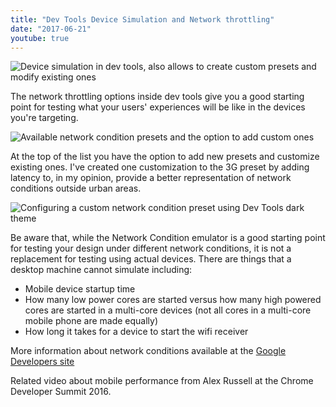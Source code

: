```yaml
---
title: "Dev Tools Device Simulation and Network throttling"
date: "2017-06-21"
youtube: true
---
```


![Device simulation in dev tools, also allows to create custom presets and modify existing ones](https://res.cloudinary.com/dfh6ihzvj/image/upload/c_scale,w_500/f_auto,q_auto/network-throttle-1)

The network throttling options inside dev tools give you a good starting point for testing what your users' experiences will be like in the devices you're targeting.

![Available network condition presets and the option to add custom ones](https://res.cloudinary.com/dfh6ihzvj/image/upload/c_scale,w_500/f_auto,q_auto/throttle-index)

At the top of the list you have the option to add new presets and customize existing ones. I've created one customization to the 3G preset by adding latency to, in my opinion, provide a better representation of network conditions outside urban areas.

![Configuring a custom network condition preset using Dev Tools dark theme](https://res.cloudinary.com/dfh6ihzvj/image/upload/c_scale,w_500/f_auto,q_auto/custom-network-condition-preset)

Be aware that, while the Network Condition emulator is a good starting point for testing your design under different network conditions, it is not a replacement for testing using actual devices. There are things that a desktop machine cannot simulate including:

* Mobile device startup time
* How many low power cores are started versus how many high powered cores are started in a multi-core devices (not all cores in a multi-core mobile phone are made equally)
* How long it takes for a device to start the wifi receiver

More information about network conditions available at the [Google Developers site](https://developers.google.com/web/tools/chrome-devtools/network-performance/network-conditions)

Related video about mobile performance from Alex Russell at the Chrome Developer Summit 2016.


<lite-youtube videoid="4bZvq3nodf4"></lite-youtube>
